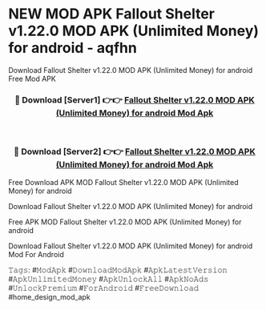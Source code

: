 # NEW MOD APK Fallout Shelter v1.22.0 MOD APK (Unlimited Money) for android - aqfhn
Download Fallout Shelter v1.22.0 MOD APK (Unlimited Money) for android Free Mod APK

<div align="center">
<h3>🔴 Download [Server1] 👉👉 <a href="https://apk-comot.site?title=Fallout_Shelter_v1.22.0_MOD_APK_(Unlimited_Money)_for_android">Fallout Shelter v1.22.0 MOD APK (Unlimited Money) for android Mod Apk</a></h3><br>

<h3>🔴 Download [Server2] 👉👉 <a href="https://apk-comot.site?title=Fallout_Shelter_v1.22.0_MOD_APK_(Unlimited_Money)_for_android">Fallout Shelter v1.22.0 MOD APK (Unlimited Money) for android Mod Apk</a></h3>
</div>


Free Download APK MOD Fallout Shelter v1.22.0 MOD APK (Unlimited Money) for android

Download Fallout Shelter v1.22.0 MOD APK (Unlimited Money) for android 

Free APK MOD Fallout Shelter v1.22.0 MOD APK (Unlimited Money) for android 

Download Fallout Shelter v1.22.0 MOD APK (Unlimited Money) for android Mod For Android

𝚃𝚊𝚐𝚜: #𝙼𝚘𝚍𝙰𝚙𝚔 #𝙳𝚘𝚠𝚗𝚕𝚘𝚊𝚍𝙼𝚘𝚍𝙰𝚙𝚔 #𝙰𝚙𝚔𝙻𝚊𝚝𝚎𝚜𝚝𝚅𝚎𝚛𝚜𝚒𝚘𝚗 #𝙰𝚙𝚔𝚄𝚗𝚕𝚒𝚖𝚒𝚝𝚎𝚍𝙼𝚘𝚗𝚎𝚢 #𝙰𝚙𝚔𝚄𝚗𝚕𝚘𝚌𝚔𝙰𝚕𝚕 #𝙰𝚙𝚔𝙽𝚘𝙰𝚍𝚜 #𝚄𝚗𝚕𝚘𝚌𝚔𝙿𝚛𝚎𝚖𝚒𝚞𝚖 #𝙵𝚘𝚛𝙰𝚗𝚍𝚛𝚘𝚒𝚍 #𝙵𝚛𝚎𝚎𝙳𝚘𝚠𝚗𝚕𝚘𝚊𝚍 #home_design_mod_apk